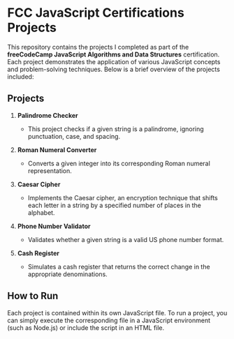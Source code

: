 # FCC JavaScript Certifications Projects

This repository contains the projects I completed as part of the **freeCodeCamp JavaScript Algorithms and Data Structures** certification. Each project demonstrates the application of various JavaScript concepts and problem-solving techniques. Below is a brief overview of the projects included:

## Projects

1. **Palindrome Checker**
   - This project checks if a given string is a palindrome, ignoring punctuation, case, and spacing.

2. **Roman Numeral Converter**
   - Converts a given integer into its corresponding Roman numeral representation.

3. **Caesar Cipher**
   - Implements the Caesar cipher, an encryption technique that shifts each letter in a string by a specified number of places in the alphabet.

4. **Phone Number Validator**
   - Validates whether a given string is a valid US phone number format.

5. **Cash Register**
   - Simulates a cash register that returns the correct change in the appropriate denominations.

## How to Run

Each project is contained within its own JavaScript file. To run a project, you can simply execute the corresponding file in a JavaScript environment (such as Node.js) or include the script in an HTML file.


